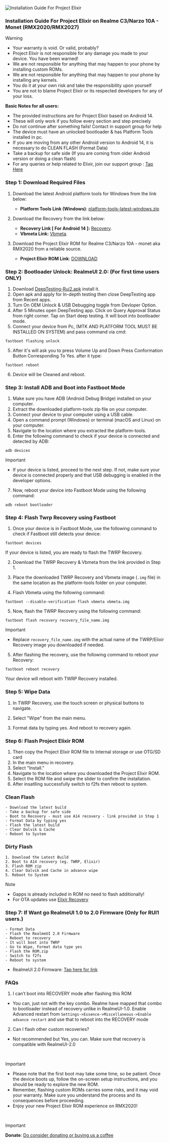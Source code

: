![Installation Guide For Project Elixir](https://i.imgur.com/42LxtAl.png)

### Installation Guide For Project Elixir on Realme C3/Narzo 10A - Monet (RMX2020/RMX2027)

> [!Warning]
> * Your warranty is void. Or valid, probably?
> * Project Elixir is not responsible for any damage you made to your device. You have been warned!
> * We are not responsible for anything that may happen to your phone by installing custom ROMs.
> * We are not responsible for anything that may happen to your phone by installing any kernels.
> * You do it at your own risk and take the responsibility upon yourself
> * You are not to blame Project Elixir or its respected developers for any of your loss.
>
> **Basic Notes for all users:**  
> * The provided instructions are for Project Elixir based on Android 14.
> * These will only work if you follow every section and step precisely
> * Do not continue after something fails! Contact in support group for help
> * The device must have an unlocked bootloader & has Platform Tools installed in pc.
> * If you are moving from any other Android version to Android 14, it is necessary to do CLEAN FLASH (Format Data)
> * Take a backup for safe side (If you are coming from older Android version or doing a clean flash)
> * For any queries or help related to Elixir, join our support group : [Tap Here](https://telegram.me/Elixir_Discussion) 

### Step 1: Download Required Files
1. Download the latest Android platform tools for Windows from the link below:
   - **Platform Tools Link (Windows)**: [platform-tools-latest-windows.zip](https://dl.google.com/android/repository/platform-tools-latest-windows.zip)

2. Download the Recovery from the link below:
   - **Recovery Link [ For Android 14 ]:** [Recovery](https://www.pling.com/p/1649010/).
   - **Vbmeta Link:** [Vbmeta](https://www.pling.com/p/1649010/).

3. Download the Project Elixir ROM for Realme C3/Narzo 10A - monet aka RMX2020 from a reliable source.
   - **Project Elixir ROM Link**: [DOWNLOAD](https://projectelixiros.com/device/RMX2020)

### Step 2: Bootloader Unlock: RealmeUI 2.0: (For first time users ONLY)
1. Download [DeepTesting-Rui2.apk](https://sourceforge.net/projects/kousick-android-project/files/ROMs/RMX2020/RealmeUI%20Stuffs/2.0/DeepTesting-Rui2.apk/download) install it.
2. Open apk and apply for In-depth testing then close DeepTesting app from Recent apps.
3. Turn On OEM Unlock & USB Debugging toggle from Devloper Option.
3. After 5 Minutes open DeepTesting app. Click on Query Approval Status from right corner. Tap on Start deep testing. It will boot into bootloader mode.
4. Connect your device from Pc, (MTK AND PLATFORM TOOL MUST BE INSTALLED ON SYSTEM) and pass command via cmd:
```
fastboot flashing unlock
```

5. After it's will ask you to press Volume Up and Down Press Conformation Button Corresponding To Yes. after it type:
```
fastboot reboot
```

6. Device will be Cleaned and reboot.

### Step 3: Install ADB and Boot into Fastboot Mode
1. Make sure you have ADB (Android Debug Bridge) installed on your computer. 
2. Extract the downloaded platform-tools zip file on your computer.
3. Connect your device to your computer using a USB cable.
4. Open a command prompt (Windows) or terminal (macOS and Linux) on your computer.
5. Navigate to the location where you extracted the platform-tools.
6. Enter the following command to check if your device is connected and detected by ADB:
```
adb devices
```
> [!Important]
> * If your device is listed, proceed to the next step. If not, make sure your device is connected properly and that USB debugging is enabled in the developer options.

7. Now, reboot your device into Fastboot Mode using the following command:
```
adb reboot bootloader
```

### Step 4: Flash Twrp Recovery using Fastboot
1. Once your device is in Fastboot Mode, use the following command to check if Fastboot still detects your device:
```
fastboot devices
```

If your device is listed, you are ready to flash the TWRP Recovery.

2. Download the TWRP Recovery & Vbmeta from the link provided in Step 1.

3. Place the downloaded TWRP Recovery and Vbmeta image (`.img` file) in the same location as the platform-tools folder on your computer.

4. Flash Vbmeta using the following command:
```
fastboot --disable-verification flash vbmeta vbmeta.img
```

5. Now, flash the TWRP Recovery using the following command:
```
fastboot flash recovery recovery_file_name.img
```
> [!Important]
> * Replace `recovery_file_name.img` with the actual name of the TWRP/Elixir Recovery image you downloaded if needed.

5. After flashing the recovery, use the following command to reboot your Recovery:
```
fastboot reboot recovery
```

Your device will reboot with TWRP Recovery installed.

### Step 5: Wipe Data
1. In TWRP Recovery, use the touch screen or physical buttons to navigate.

2. Select "Wipe" from the main menu.

3. Format data by typing yes. And reboot to recovery again.

### Step 6: Flash Project Elixir ROM
1. Then copy the Project Elixir ROM file to Internal storage or use OTG/SD card
2. In the main menu in recovery.
3. Select "Install."
4. Navigate to the location where you downloaded the Project Elixir ROM.
5. Select the ROM file and swipe the slider to confirm the installation.
6. After insatlling successfully switch to f2fs then reboot to system.


### **Clean Flash**
```
- Download the latest build
- Take a backup for safe side
- Boot to Recovery - must use A14 recovery - link provided in Step 1
- Format Data by typing yes
- Flash the latest build
- Clear Dalvik & Cache
- Reboot to System
```

### **Dirty Flash**
```
1. Download the Latest Build
2. Boot to A14 recovery (eg. TWRP, Elixir)
3. Flash ROM zip
4. Clear Dalvik and Cache in advance wipe
5. Reboot to System
```
> [!Note]
> * Gapps is already included in ROM no need to flash additionally!
> * For OTA updates use [Elixir Recovery](https://sourceforge.net/projects/project-elixir/files/fourteen/RMX2020/recovery/)

### Step 7: If Want go RealmeUI 1.0 to 2.0 Firmware (Only for RUI1 users.)
```
- Format Data
- Flash the RealmeUI 2.0 Firmware
- Reboot to recovery
- It will boot into TWRP
- Go to Wipe, Format data type yes
- Flash the ROM.zip
- Switch to f2fs
- Reboot to system
```
- RealmeUI 2.0 Firmware: [Tap here for link](https://sourceforge.net/projects/kousick-android-project/files/Firmware/RMX2020/realme-UI2-vendor%2Bfirmware-RMX2020.zip/download)

### **FAQs**
1. I can’t boot into RECOVERY mode after flashing this ROM
- You can, just not with the key combo. Realme have mapped that combo to bootloader instead of recovery unlike in RealmeUI-1.0.
Enable Advanced restart from `Settings->Essence->Miscellaneous->Enable advance restart` and use that to reboot into the RECOVERY mode
2. Can I flash other custom recoveries?
- Not recommended but Yes, you can. Make sure that recovery is compatible with RealmeUI-2.0

<br>

> [!Important]
> * Please note that the first boot may take some time, so be patient. Once the device boots up, follow the on-screen setup instructions, and you should be ready to explore the new ROM.
> * Remember, flashing custom ROMs carries some risks, and it may void your warranty. Make sure you understand the process and its consequences before proceeding.
> * Enjoy your new Project Elixir ROM experience on RMX2020!

<br>

> [!Important]
> **Donate**: [Do consider donating or buying us a coffee](https://projectelixiros.com/donate)
